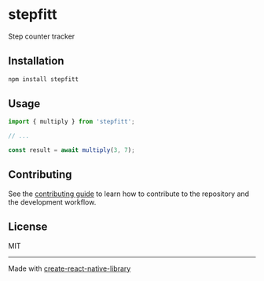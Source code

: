 # stepfitt

Step counter tracker

## Installation

```sh
npm install stepfitt
```

## Usage

```js
import { multiply } from 'stepfitt';

// ...

const result = await multiply(3, 7);
```

## Contributing

See the [contributing guide](CONTRIBUTING.md) to learn how to contribute to the repository and the development workflow.

## License

MIT

---

Made with [create-react-native-library](https://github.com/callstack/react-native-builder-bob)
